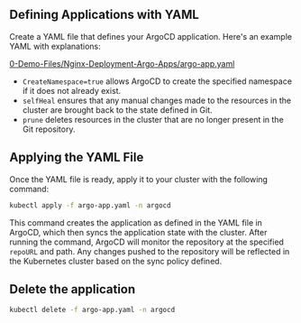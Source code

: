 
## Defining Applications with YAML

Create a YAML file that defines your ArgoCD application. Here's an example YAML with explanations:

[0-Demo-Files/Nginx-Deployment-Argo-Apps/argo-app.yaml](https://github.com/SMACAcademy/ArgoCD-Complete-Master-Course/blob/main/0-Demo_Files/Nginx_Deployment_ArgoCD_Apps/argo-app.yaml)

- `CreateNamespace=true` allows ArgoCD to create the specified namespace if it does not already exist.
- `selfHeal` ensures that any manual changes made to the resources in the cluster are brought back to the state defined in Git.
- `prune` deletes resources in the cluster that are no longer present in the Git repository.

## Applying the YAML File

Once the YAML file is ready, apply it to your cluster with the following command:

```bash
kubectl apply -f argo-app.yaml -n argocd
```

This command creates the application as defined in the YAML file in ArgoCD, which then syncs the application state with the cluster. After running the command, ArgoCD will monitor the repository at the specified `repoURL` and path. Any changes pushed to the repository will be reflected in the Kubernetes cluster based on the sync policy defined.

## Delete the application

```bash
kubectl delete -f argo-app.yaml -n argocd
```
